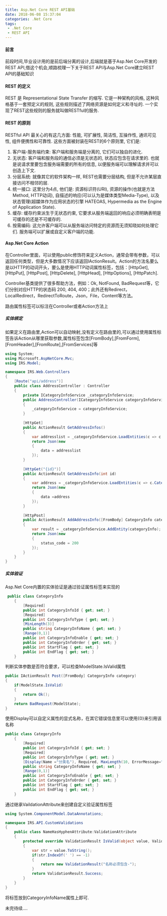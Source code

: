 ```yaml
---
title: Asp.Net Core REST API基础
date: 2018-06-08 15:37:04
categories: .Net Core
tags:
 - .Net Core
 - REST API
---
```

#### 前言

前段时间,毕业设计用的是前后端分离的设计,后端就是基于Asp.Net Core开发的 REST API,借这个机会,顺路梳理一下关于REST API与Asp.Net Core建立REST API的基础知识
<!--more-->
#### REST 的定义

REST 是 Representational State Transfer 的缩写. 它是一种架构的风格, 这种风格基于一套预定义的规则, 这些规则描述了网络资源是如何定义和寻址的.
一个实现了REST这些规则的服务就叫做RESTful的服务.

#### REST 的原则

RESTful API 最关心的有这几方面: 性能, 可扩展性, 简洁性, 互操作性, 通讯可见性, 组件便携性和可靠性.
这些方面被封装在REST的6个原则里, 它们是:

1. 客户端-服务端约束: 客户端和服务端是分离的, 它们可以独自的进化.
2. 无状态: 客户端和服务段的通信必须是无状态的, 状态应包含在请求里的. 也就是说请求里要包含服务端需要的所有的信息, 以便服务端可以理解请求并可以创造上下文.
3. 分层系统: 就像其它的软件架构一样, REST也需要分层结构, 但是不允许某层直接访问不相邻的层.
4. 统一接口: 这里分为4点, 他们是: 资源标识符(URI), 资源的操作(也就是方法Method, HTTP动词), 自描述的响应(可以认为是媒体类型Media-Type), 以及状态管理(超媒体作为应用状态的引擎 HATEOAS, Hypermedia as the Engine of Application State).
5. 缓存: 缓存约束派生于无状态约束, 它要求从服务端返回的响应必须明确表明是可缓存的还是不可缓存的.
6. 按需编码: 这允许客户端可以从服务端访问特定的资源而无须知晓如何处理它们. 服务端可以扩展或自定义客户端的功能.

#### Asp.Net Core Action

在Controller里面，可以使用public修饰符来定义Action，通常会带有参数，可以返回任何类型，但是大多数情况下应该返回IActionResult。Action的方法名要么是以HTTP的动词开头，要么是使用HTTP动词属性标签，包括：[HttpGet], [HttpPut], [HttpPost], [HttpDelete], [HttpHead], [HttpOptions], [HttpPatch].

Controller基类提供了很多帮助方法，例如：Ok, NotFound, BadRequest等，它们分别对应HTTP的状态码 200, 404, 400；此外还有Redirect，LocalRedirect，RedirectToRoute，Json，File，Content等方法。

路由属性标签可以标注在Controller或者Action方法上

##### 实体绑定

如果定义在路由里,Action可以自动映射,没有定义在路由里的,可以通过使用属性标签告诉Action从哪里获取参数,属性标签包含[FromBody],[FromForm],[FromHeader],[FromRoute],[FromServices]等

```cs
using System;
using Microsoft.AspNetCore.Mvc;
using IRS.Model;

namespace IRS.Web.Controllers
{
    [Route("api/address")]
    public class AddressController : Controller
    {
        private ICategoryInfoService _categoryInfoService;
        public AddressController(ICategoryInfoService categoryInfoService)
        {
            _categoryInfoService = categoryInfoService;
        }
        
        [HttpGet]
        public ActionResult GetAddressInfos()
        {
            var addresslist = _categoryInfoService.LoadEntities(c => c.CategoryInfoType == 1);
            return Json(new
            {
                data = addresslist
            });
        }
        
        [HttpGet("{id}")]
        public ActionResult GetAddressInfo(int id)
        {
            var address = _categoryInfoService.LoadEntities(c => c.CategoryInfoId == id && c.CategoryInfoType == 1).FirstOrDefault();
            return Json(new
            {
                data =address
            });
        }
        
        [HttpPost]
        public ActionResult AddAddressInfo([FromBody] CategoryInfo categoryInfo)
        {
            var result = _categoryInfoService.AddEntity(categoryInfo);
            return Json(new
            {
                status_code = 200
            });
        }
    }
}
```

##### 实体验证

Asp.Net Core内置的实体验证是通过验证属性标签来实现的

```cs
 public class CategoryInfo
    {
        [Required]
        public int CategoryInfoId { get; set; }
        [Required]
        public int CategoryInfoType { get; set; }
        [MinLength(3)]
        public string CategoryInfoName { get; set; }
        [Range(0,1)]
        public int CategoryInfoEnable { get; set; }
        public int CategoryInfoOrder { get; set; }
        public int StartFlag { get; set; }
        public int EndFlag { get; set; }
    }
```

判断实体参数是否符合要求，可以检查ModelState.IsValid属性

```cs
public IActionResult Post([FromBody] CategoryInfo category)
{
    if(ModelState.IsValid)
    {
        return Ok();
    }
    return BadRequest(ModelState);
}
```

使用Display可以自定义属性的显式名称，在其它错误信息里可以使用{0}来引用该名称

```cs
public class CategoryInfo
    {
        [Required]
        public int CategoryInfoId { get; set; }
        [Required]
        public int CategoryInfoType { get; set; }
        [Display(Name ="分类名"), Required, MaxLength(10, ErrorMessage="{0}的长度不可超过{1}")]
        public string CategoryInfoName { get; set; }
        [Range(0,1)]
        public int CategoryInfoEnable { get; set; }
        public int CategoryInfoOrder { get; set; }
        public int StartFlag { get; set; }
        public int EndFlag { get; set; }
    }
```

通过继承VaildationAttribute来创建自定义验证属性标签

```cs
using System.ComponentModel.DataAnnotations;

namespace IRS.API.CustomValidations
{
    public class NameHasHyphenAttribute:ValidationAttribute
    {
        protected override ValidationResult IsValid(object value, ValidationContext validationContext)
        {
            var str = value.ToString();
            if(str.IndexOf(' ') == -1)
            {
                return new ValidationResult("名称必须包含-");
            }
            return ValidationResult.Success;
        }
    }
}
```

将标签放到CategoryInfoName属性上即可.

未完待续....
